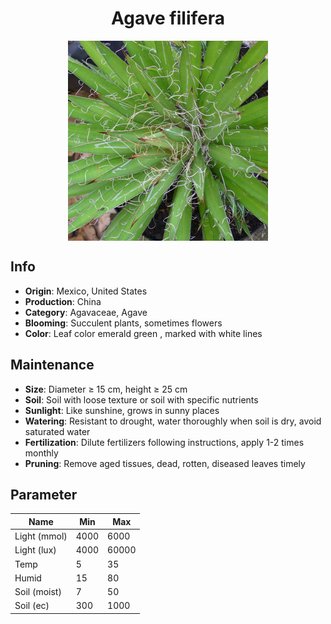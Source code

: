 <h1 align='center'>Agave filifera</h1>
<p align="center">
    <img 
        align='center'
        width='320'
        src="../images/agave filifera.png" 
        alt='Agave filifera' />
</p>

## Info

 - **Origin**: Mexico, United States
 - **Production**: China
 - **Category**: Agavaceae, Agave
 - **Blooming**: Succulent plants, sometimes flowers
 - **Color**: Leaf color emerald green , marked with white lines

## Maintenance

 - **Size**: Diameter ≥ 15 cm, height ≥ 25 cm
 - **Soil**: Soil with loose texture or soil with specific nutrients
 - **Sunlight**: Like sunshine, grows in sunny places
 - **Watering**: Resistant to drought, water thoroughly when soil is dry, avoid saturated water
 - **Fertilization**: Dilute fertilizers following instructions, apply 1-2 times monthly
 - **Pruning**: Remove aged tissues, dead, rotten, diseased leaves timely

## Parameter

| Name         | Min  | Max   |
|--------------|------|-------|
| Light (mmol) | 4000 | 6000  |
| Light (lux)  | 4000 | 60000 |
| Temp         | 5    | 35    |
| Humid        | 15   | 80    |
| Soil (moist) | 7   | 50    |
| Soil (ec)    | 300  | 1000  |